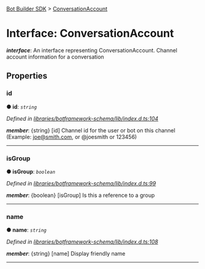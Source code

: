 [Bot Builder SDK](../README.md) > [ConversationAccount](../interfaces/botbuilder.conversationaccount.md)



# Interface: ConversationAccount

*__interface__*: An interface representing ConversationAccount. Channel account information for a conversation



## Properties
<a id="id"></a>

###  id

**●  id**:  *`string`* 

*Defined in [libraries/botframework-schema/lib/index.d.ts:104](https://github.com/Microsoft/botbuilder-js/blob/8495ddc/libraries/botframework-schema/lib/index.d.ts#L104)*


*__member__*: {string} [id] Channel id for the user or bot on this channel (Example: joe@smith.com, or @joesmith or 123456)





___

<a id="isgroup"></a>

###  isGroup

**●  isGroup**:  *`boolean`* 

*Defined in [libraries/botframework-schema/lib/index.d.ts:99](https://github.com/Microsoft/botbuilder-js/blob/8495ddc/libraries/botframework-schema/lib/index.d.ts#L99)*


*__member__*: {boolean} [isGroup] Is this a reference to a group





___

<a id="name"></a>

###  name

**●  name**:  *`string`* 

*Defined in [libraries/botframework-schema/lib/index.d.ts:108](https://github.com/Microsoft/botbuilder-js/blob/8495ddc/libraries/botframework-schema/lib/index.d.ts#L108)*


*__member__*: {string} [name] Display friendly name





___


